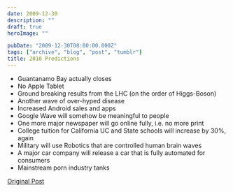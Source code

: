 ```yaml
---
date: 2009-12-30
description: ""
draft: true
heroImage: ""

pubDate: "2009-12-30T08:00:00.000Z"
tags: ["archive", "blog", "post", "tumblr"]
title: 2010 Predictions
---
```




- Guantanamo Bay actually closes
- No Apple Tablet
- Ground breaking results from the LHC (on the order of Higgs-Boson)
- Another wave of over-hyped disease
- Increased Android sales and apps
- Google Wave will somehow be meaningful to people
- One more major newspaper will go online fully, i.e. no more print
- College tuition for California UC and State schools will increase by 30%, again
- Military will use Robotics that are controlled human brain waves
- A major car company will release a car that is fully automated for consumers
- Mainstream porn industry tanks

[Original Post](https://jermspeaks.com/post/307785805/2010-predictions)
